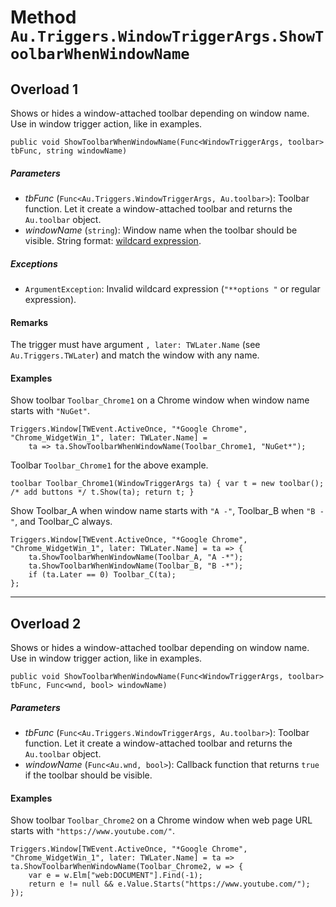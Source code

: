 # Method `Au.Triggers.WindowTriggerArgs.ShowToolbarWhenWindowName`

## Overload 1

Shows or hides a window-attached toolbar depending on window name. Use in window trigger action, like in examples.

```
public void ShowToolbarWhenWindowName(Func<WindowTriggerArgs, toolbar> tbFunc, string windowName)
```

##### Parameters

- *tbFunc*  (`Func<Au.Triggers.WindowTriggerArgs, Au.toolbar>`):
    Toolbar function. Let it create a window-attached toolbar and returns the `Au.toolbar` object.
- *windowName*  (`string`):
    Window name when the toolbar should be visible. String format: [wildcard expression](../articles/Wildcard%20expression.html).

##### Exceptions

- `ArgumentException`:
    Invalid wildcard expression (`"**options "` or regular expression).

#### Remarks

The trigger must have argument `, later: TWLater.Name` (see `Au.Triggers.TWLater`) and match the window with any name.

#### Examples

Show toolbar `Toolbar_Chrome1` on a Chrome window when window name starts with `"NuGet"`.

```
Triggers.Window[TWEvent.ActiveOnce, "*Google Chrome", "Chrome_WidgetWin_1", later: TWLater.Name] =
	ta => ta.ShowToolbarWhenWindowName(Toolbar_Chrome1, "NuGet*");
```

Toolbar `Toolbar_Chrome1` for the above example.

```
toolbar Toolbar_Chrome1(WindowTriggerArgs ta) { var t = new toolbar(); /* add buttons */ t.Show(ta); return t; }
```

Show Toolbar_A when window name starts with `"A -"`, Toolbar_B when `"B -"`, and Toolbar_C always.

```
Triggers.Window[TWEvent.ActiveOnce, "*Google Chrome", "Chrome_WidgetWin_1", later: TWLater.Name] = ta => {
	ta.ShowToolbarWhenWindowName(Toolbar_A, "A -*");
	ta.ShowToolbarWhenWindowName(Toolbar_B, "B -*");
	if (ta.Later == 0) Toolbar_C(ta);
};
```

* * *

## Overload 2

Shows or hides a window-attached toolbar depending on window name. Use in window trigger action, like in examples.

```
public void ShowToolbarWhenWindowName(Func<WindowTriggerArgs, toolbar> tbFunc, Func<wnd, bool> windowName)
```

##### Parameters

- *tbFunc*  (`Func<Au.Triggers.WindowTriggerArgs, Au.toolbar>`):
    Toolbar function. Let it create a window-attached toolbar and returns the `Au.toolbar` object.
- *windowName*  (`Func<Au.wnd, bool>`):
    Callback function that returns `true` if the toolbar should be visible.

#### Examples

Show toolbar `Toolbar_Chrome2` on a Chrome window when web page URL starts with `"https://www.youtube.com/"`.

```
Triggers.Window[TWEvent.ActiveOnce, "*Google Chrome", "Chrome_WidgetWin_1", later: TWLater.Name] = ta => ta.ShowToolbarWhenWindowName(Toolbar_Chrome2, w => {
	var e = w.Elm["web:DOCUMENT"].Find(-1);
	return e != null && e.Value.Starts("https://www.youtube.com/");
});
```
